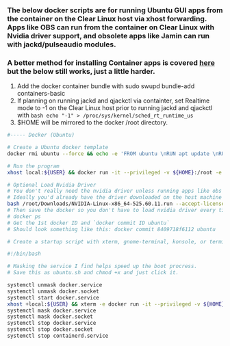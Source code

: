 ### The below docker scripts are for running Ubuntu GUI apps from the container on the Clear Linux host via xhost forwarding. Apps like OBS can run from the container on Clear Linux with Nvidia driver support, and obsolete apps like Jamin can run with jackd/pulseaudio modules. 

### A better method for installing Container apps is covered [here](compiz-docker-new.md) but the below still works, just a little harder.


 1. Add the docker container bundle with sudo swupd bundle-add containers-basic
 2. If planning on running jackd and qjackctl via containter, set Realtime mode to -1 on the Clear Linux host prior to running jackd and qjackctl with
    ```bash echo "-1" > /proc/sys/kernel/sched_rt_runtime_us ```
 3. $HOME will be mirrored to the docker /root directory.
 
```bash 
#----- Docker (Ubuntu)

# Create a Ubuntu docker template
docker rmi ubuntu --force && echo -e 'FROM ubuntu \nRUN apt update \nRUN apt upgrade -y\nRUN apt install kmod -y\nENTRYPOINT bash' > /tmp/Dockerfile && docker build -t ubuntu < /tmp/Dockerfile -

# Run the program
xhost local:${USER} && docker run -it --privileged -v ${HOME}:/root -e JACK_NO_AUDIO_RESERVATION=1 --device /dev/snd -v /dev/shm:/dev/shm:rw --net=host -e DISPLAY=${DISPLAY} ubuntu

# Optional Load Nvidia Driver
# You don't really need the nvidia driver unless running apps like obs that could make use of it.
# Ideally you'd already have the driver downloaded on the host machine so you just navitage to /root/Download folder, then at command prompt:
bash /root/Downloads/NVIDIA-Linux-x86_64-525.60.11.run --accept-license --ui=none --no-kernel-module --no-questions
# Then save the docker so you don't have to load nvidia driver every time
# docker ps
# Get the 1st docker ID and `docker commit ID ubuntu`
# Should look something like this: docker commit 8409718f6112 ubuntu

# Create a startup script with xterm, gnome-terminal, konsole, or terminology.
```
```bash
#!/bin/bash

# Masking the service I find helps speed up the boot procress.
# Save this as ubuntu.sh and chmod +x and just click it.

systemctl unmask docker.service
systemctl unmask docker.socket
systemctl start docker.service
xhost +local:${USER} && xterm -e docker run -it --privileged -v ${HOME}:/root -e JACK_NO_AUDIO_RESERVATION=1 --device /dev/snd -v /dev/shm:/dev/shm:rw --net=host -e DISPLAY=:0 ubuntu
systemctl mask docker.service
systemctl mask docker.socket
systemctl stop docker.service
systemctl stop docker.socket
systemctl stop containerd.service
```
